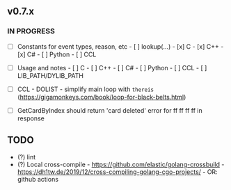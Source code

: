 ## v0.7.x

### IN PROGRESS

- [ ] Constants for event types, reason, etc
      - [ ] lookup(...)
            - [x] C
            - [x] C++
            - [x] C#
            - [ ] Python
            - [ ] CCL

- [ ] Usage and notes
      - [ ] C
      - [ ] C++
      - [ ] C#
      - [ ] Python
      - [ ] CCL
      - [ ] LIB_PATH/DYLIB_PATH

- [ ] CCL
      - DOLIST
      - simplify main loop with `thereis` (https://gigamonkeys.com/book/loop-for-black-belts.html)

- [ ] GetCardByIndex should return 'card deleted' error for ff ff ff ff in response

## TODO

- (?) lint
- (?) Local cross-compile
      - https://github.com/elastic/golang-crossbuild
      - https://dh1tw.de/2019/12/cross-compiling-golang-cgo-projects/
      - OR: github actions

